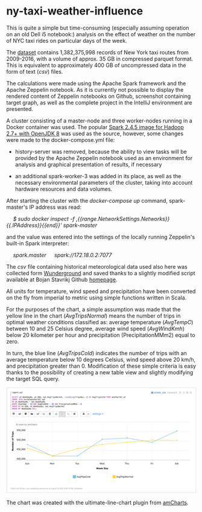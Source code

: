 # ny-taxi-weather-influence

This is quite a simple but time-consuming (especially assuming operation on an old Dell i5 notebook:) analysis on the effect of weather on the number of NYC taxi rides on particular days of the week.

The [dataset](https://academictorrents.com/details/4f465810b86c6b793d1c7556fe3936441081992e) contains 1,382,375,998 records of New York taxi routes from 2009-2016, with a volume of approx. 35 GB in compressed parquet format. This is equivalent to approximately 400 GB of uncompressed data in the form of text (_csv_) files.

The calculations were made using the Apache Spark framework and the Apache Zeppelin notebook. As it is currently not possible to display the rendered content of Zeppelin notebooks on Github, screenshot containing target graph, as well as the complete project in the IntelliJ environment are presented.

A cluster consisting of a master-node and three worker-nodes running in a Docker container was used. The popular [Spark 2.4.5 image for Hadoop 2.7+ with OpenJDK 8](https://github.com/big-data-europe/docker-spark) was used as the source, however, some changes were made to the docker-compose.yml file:

* history-server was removed, because the ability to view tasks will be provided by the Apache Zeppelin notebook used as an environment for analysis and graphical presentation of results, if necessary

* an additional spark-worker-3 was added in its place, as well as the necessary environmental parameters of the cluster, taking into account hardware resources and data volumes.

After starting the cluster with the _docker-compose up_ command, spark-master's IP address was read:

&emsp; _$ sudo docker inspect -f ‚{{range.NetworkSettings.Networks}}{{.IPAddress}}{{end}}’ spark-master_

and the value was entered into the settings of the locally running Zeppelin's built-in Spark interpreter: 

&emsp; _spark.master &emsp; spark://172.18.0.2:7077_

The _csv_ file containing historical meteorological data used also here was collected form [Wunderground](https://www.wunderground.com/history/) and saved thanks to a slightly modified script available at Bojan Stavrikj Github [homepage](https://bojanstavrikj.github.io/content/page1/wunderground_scraper).

All units for temperature, wind speed and precipitation have been converted on the fly from imperial to metric using simple functions written in Scala.

For the purposes of the chart, a simple assumption was made that the yellow line in the chart (_AvgTripsNormal_) means the number of trips in optimal weather conditions classified as: average temperature (_AvgTempC_) between 10 and 25 Celsius degree, average wind speed (_AvgWindKmh_) below 20 kilometer per hour and precipitation (PrecipitationMMm2) equal to zero.

In turn, the blue line (_AvgTripsCold_) indicates the number of trips with an average temperature below 10 degrees Celsius, wind speed above 20 km/h, and precipitation greater than 0. Modification of these simple criteria is easy thanks to the possibility of creating a new table view and slightly modifying the target SQL query.

![weather-trips.png](src%2Fmain%2Fresources%2Fimg%2Fweather-trips.png)

The chart was created with the ultimate-line-chart plugin from [amCharts](https://www.amcharts.com/).
